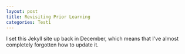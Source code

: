 ```yaml
---
layout: post
title: Revisiting Prior Learning	
categories: Test1
---
```


I set this Jekyll site up back in December, which means that I've almost completely forgotten how to update it.
